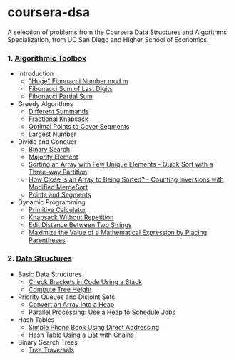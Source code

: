 # coursera-dsa
A selection of problems from the Coursera Data Structures and Algorithms Specialization, from UC San Diego and Higher School of Economics.

### 1. [Algorithmic Toolbox](https://www.coursera.org/learn/algorithmic-toolbox)
- Introduction
  - ["Huge" Fibonacci Number mod m](https://github.com/akritskiy/coursera-dsa/blob/master/toolbox/FibonacciHuge.java?ts=4)
  - [Fibonacci Sum of Last Digits](https://github.com/akritskiy/coursera-dsa/blob/master/toolbox/FibonacciSumLastDigit.java?ts=4)
  - [Fibonacci Partial Sum](https://github.com/akritskiy/coursera-dsa/blob/master/toolbox/FibonacciPartialSum.java?ts=4)
- Greedy Algorithms
  - [Different Summands](https://github.com/akritskiy/coursera-dsa/blob/master/toolbox/DifferentSummands.java?ts=4)
  - [Fractional Knapsack](https://github.com/akritskiy/coursera-dsa/blob/master/toolbox/FractionalKnapsack.java?ts=4)
  - [Optimal Points to Cover Segments](https://github.com/akritskiy/coursera-dsa/blob/master/toolbox/CoveringSegments.java?ts=4)
  - [Largest Number](https://github.com/akritskiy/coursera-dsa/blob/master/toolbox/LargestNumber.java?ts=4)
- Divide and Conquer
  - [Binary Search](https://github.com/akritskiy/coursera-dsa/blob/master/toolbox/BinarySearch.java?ts=4)
  - [Majority Element](https://github.com/akritskiy/coursera-dsa/blob/master/toolbox/MajorityElement.java?ts=4)
  - [Sorting an Array with Few Unique Elements - Quick Sort with a Three-way Partition](https://github.com/akritskiy/coursera-dsa/blob/master/toolbox/Sorting.java?ts=4)
  - [How Close Is an Array to Being Sorted? - Counting Inversions with Modified MergeSort](https://github.com/akritskiy/coursera-dsa/blob/master/toolbox/Inversions.java?ts=4)
  - [Points and Segments](https://github.com/akritskiy/coursera-dsa/blob/master/toolbox/PointsAndSegments.java?ts=4)
- Dynamic Programming
  - [Primitive Calculator](https://github.com/akritskiy/coursera-dsa/blob/master/toolbox/PrimitiveCalculator.java?ts=4)
  - [Knapsack Without Repetition](https://github.com/akritskiy/coursera-dsa/blob/master/toolbox/Knapsack.java?ts=4)
  - [Edit Distance Between Two Strings](https://github.com/akritskiy/coursera-dsa/blob/master/toolbox/EditDistance.java?ts=4)
  - [Maximize the Value of a Mathematical Expression by Placing Parentheses](https://github.com/akritskiy/coursera-dsa/blob/master/toolbox/PlacingParentheses.java?ts=4)
### 2. [Data Structures](https://www.coursera.org/learn/data-structures)
- Basic Data Structures
  - [Check Brackets in Code Using a Stack](https://github.com/akritskiy/coursera-dsa/blob/master/ds/check_brackets.py?ts=4)
  - [Compute Tree Height](https://github.com/akritskiy/coursera-dsa/blob/master/ds/tree-height.py?ts=4)
- Priority Queues and Disjoint Sets
  - [Convert an Array into a Heap](https://github.com/akritskiy/coursera-dsa/blob/master/ds/build_heap.py?ts=4)
  - [Parallel Processing: Use a Heap to Schedule Jobs](https://github.com/akritskiy/coursera-dsa/blob/master/ds/parallel_processing.py?ts=4)
- Hash Tables
  - [Simple Phone Book Using Direct Addressing](https://github.com/akritskiy/coursera-dsa/blob/master/ds/phone_book.py?ts=4)
  - [Hash Table Using a List with Chains](https://github.com/akritskiy/coursera-dsa/blob/master/ds/hash_chains.py?ts=4)
- Binary Search Trees
  - [Tree Traversals](https://github.com/akritskiy/coursera-dsa/blob/master/ds/tree_traversals.py?ts=4)
